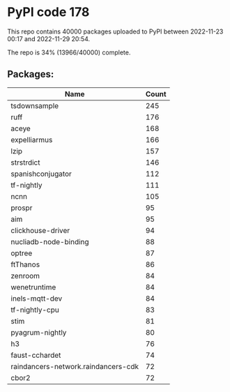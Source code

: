 # PyPI code 178

This repo contains 40000 packages uploaded to PyPI between 
2022-11-23 00:17 and 2022-11-29 20:54.

The repo is 34% (13966/40000) complete.

## Packages:

| Name  | Count |
| ----- | ----- |
| tsdownsample | 245 |
| ruff | 176 |
| aceye | 168 |
| expelliarmus | 166 |
| lzip | 157 |
| strstrdict | 146 |
| spanishconjugator | 112 |
| tf-nightly | 111 |
| ncnn | 105 |
| prospr | 95 |
| aim | 95 |
| clickhouse-driver | 94 |
| nucliadb-node-binding | 88 |
| optree | 87 |
| ftThanos | 86 |
| zenroom | 84 |
| wenetruntime | 84 |
| inels-mqtt-dev | 84 |
| tf-nightly-cpu | 83 |
| stim | 81 |
| pyagrum-nightly | 80 |
| h3 | 76 |
| faust-cchardet | 74 |
| raindancers-network.raindancers-cdk | 72 |
| cbor2 | 72 |


